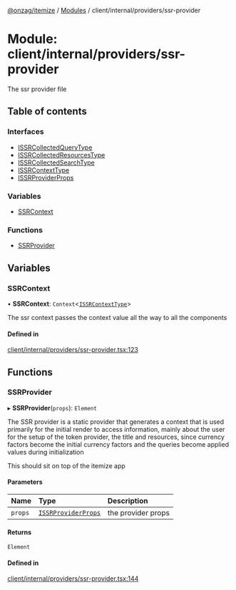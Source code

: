 [@onzag/itemize](../README.md) / [Modules](../modules.md) / client/internal/providers/ssr-provider

# Module: client/internal/providers/ssr-provider

The ssr provider file

## Table of contents

### Interfaces

- [ISSRCollectedQueryType](../interfaces/client_internal_providers_ssr_provider.ISSRCollectedQueryType.md)
- [ISSRCollectedResourcesType](../interfaces/client_internal_providers_ssr_provider.ISSRCollectedResourcesType.md)
- [ISSRCollectedSearchType](../interfaces/client_internal_providers_ssr_provider.ISSRCollectedSearchType.md)
- [ISSRContextType](../interfaces/client_internal_providers_ssr_provider.ISSRContextType.md)
- [ISSRProviderProps](../interfaces/client_internal_providers_ssr_provider.ISSRProviderProps.md)

### Variables

- [SSRContext](client_internal_providers_ssr_provider.md#ssrcontext)

### Functions

- [SSRProvider](client_internal_providers_ssr_provider.md#ssrprovider)

## Variables

### SSRContext

• **SSRContext**: `Context`<[`ISSRContextType`](../interfaces/client_internal_providers_ssr_provider.ISSRContextType.md)\>

The ssr context passes the context value all the way to all the components

#### Defined in

[client/internal/providers/ssr-provider.tsx:123](https://github.com/onzag/itemize/blob/f2db74a5/client/internal/providers/ssr-provider.tsx#L123)

## Functions

### SSRProvider

▸ **SSRProvider**(`props`): `Element`

The SSR provider is a static provider that generates a context that is used
primarily for the initial render to access information, mainly about the user
for the setup of the token provider, the title and resources, since currency
factors become the initial currency factors and the queries become applied
values during initialization

This should sit on top of the itemize app

#### Parameters

| Name | Type | Description |
| :------ | :------ | :------ |
| `props` | [`ISSRProviderProps`](../interfaces/client_internal_providers_ssr_provider.ISSRProviderProps.md) | the provider props |

#### Returns

`Element`

#### Defined in

[client/internal/providers/ssr-provider.tsx:144](https://github.com/onzag/itemize/blob/f2db74a5/client/internal/providers/ssr-provider.tsx#L144)
